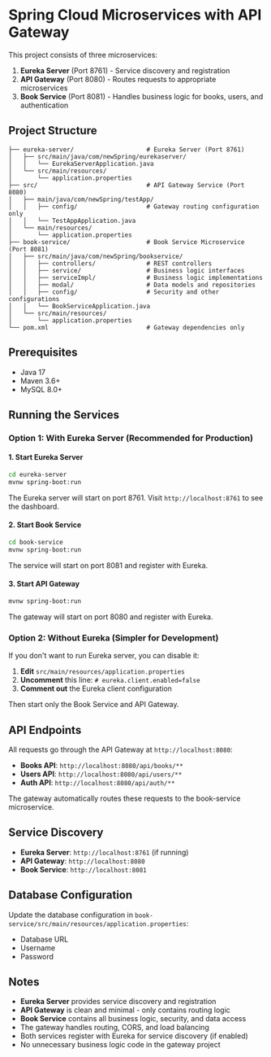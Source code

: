 # Spring Cloud Microservices with API Gateway

This project consists of three microservices:

1. **Eureka Server** (Port 8761) - Service discovery and registration
2. **API Gateway** (Port 8080) - Routes requests to appropriate microservices
3. **Book Service** (Port 8081) - Handles business logic for books, users, and authentication

## Project Structure

```
├── eureka-server/                    # Eureka Server (Port 8761)
│   ├── src/main/java/com/newSpring/eurekaserver/
│   │   └── EurekaServerApplication.java
│   └── src/main/resources/
│       └── application.properties
├── src/                              # API Gateway Service (Port 8080)
│   ├── main/java/com/newSpring/testApp/
│   │   ├── config/                   # Gateway routing configuration only
│   │   └── TestAppApplication.java
│   └── main/resources/
│       └── application.properties
├── book-service/                     # Book Service Microservice (Port 8081)
│   ├── src/main/java/com/newSpring/bookservice/
│   │   ├── controllers/              # REST controllers
│   │   ├── service/                  # Business logic interfaces
│   │   ├── serviceImpl/              # Business logic implementations
│   │   ├── modal/                    # Data models and repositories
│   │   ├── config/                   # Security and other configurations
│   │   └── BookServiceApplication.java
│   └── src/main/resources/
│       └── application.properties
└── pom.xml                           # Gateway dependencies only
```

## Prerequisites

- Java 17
- Maven 3.6+
- MySQL 8.0+

## Running the Services

### Option 1: With Eureka Server (Recommended for Production)

#### 1. Start Eureka Server

```bash
cd eureka-server
mvnw spring-boot:run
```

The Eureka server will start on port 8761. Visit `http://localhost:8761` to see the dashboard.

#### 2. Start Book Service

```bash
cd book-service
mvnw spring-boot:run
```

The service will start on port 8081 and register with Eureka.

#### 3. Start API Gateway

```bash
mvnw spring-boot:run
```

The gateway will start on port 8080 and register with Eureka.

### Option 2: Without Eureka (Simpler for Development)

If you don't want to run Eureka server, you can disable it:

1. **Edit** `src/main/resources/application.properties`
2. **Uncomment** this line: `# eureka.client.enabled=false`
3. **Comment out** the Eureka client configuration

Then start only the Book Service and API Gateway.

## API Endpoints

All requests go through the API Gateway at `http://localhost:8080`:

- **Books API**: `http://localhost:8080/api/books/**`
- **Users API**: `http://localhost:8080/api/users/**`
- **Auth API**: `http://localhost:8080/api/auth/**`

The gateway automatically routes these requests to the book-service microservice.

## Service Discovery

- **Eureka Server**: `http://localhost:8761` (if running)
- **API Gateway**: `http://localhost:8080`
- **Book Service**: `http://localhost:8081`

## Database Configuration

Update the database configuration in `book-service/src/main/resources/application.properties`:

- Database URL
- Username
- Password

## Notes

- **Eureka Server** provides service discovery and registration
- **API Gateway** is clean and minimal - only contains routing logic
- **Book Service** contains all business logic, security, and data access
- The gateway handles routing, CORS, and load balancing
- Both services register with Eureka for service discovery (if enabled)
- No unnecessary business logic code in the gateway project
